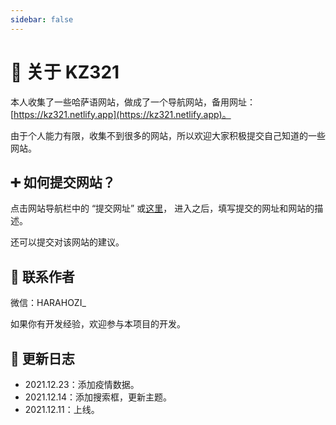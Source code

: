 ```yaml
---
sidebar: false
---
```


# 🎉 关于 KZ321

本人收集了一些哈萨语网站，做成了一个导航网站，备用网址：[https://kz321.netlify.app](https://kz321.netlify.app)。

由于个人能力有限，收集不到很多的网站，所以欢迎大家积极提交自己知道的一些网站。

## ➕ 如何提交网站？

点击网站导航栏中的 “提交网址” 或[这里](https://support.qq.com/products/369710)， 进入之后，填写提交的网址和网站的描述。

还可以提交对该网站的建议。

## 💌 联系作者

微信：HARAHOZI_

如果你有开发经验，欢迎参与本项目的开发。

## 🚀 更新日志

- 2021.12.23：添加疫情数据。
- 2021.12.14：添加搜索框，更新主题。
- 2021.12.11：上线。
